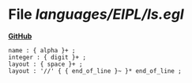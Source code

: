 # File _languages/EIPL/ls.egl_
**[GitHub](https://github.com/softlang/yas/blob/master/languages/EIPL/ls.egl)**
```
name : { alpha }+ ;
integer : { digit }+ ;
layout : { space }+ ;
layout : '//' { { end_of_line }~ }* end_of_line ;
```
